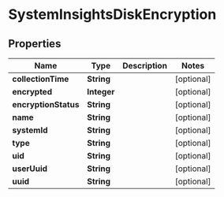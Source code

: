 # SystemInsightsDiskEncryption

## Properties
Name | Type | Description | Notes
------------ | ------------- | ------------- | -------------
**collectionTime** | **String** |  |  [optional]
**encrypted** | **Integer** |  |  [optional]
**encryptionStatus** | **String** |  |  [optional]
**name** | **String** |  |  [optional]
**systemId** | **String** |  |  [optional]
**type** | **String** |  |  [optional]
**uid** | **String** |  |  [optional]
**userUuid** | **String** |  |  [optional]
**uuid** | **String** |  |  [optional]
